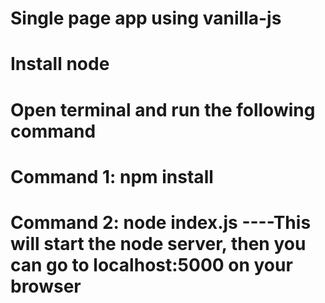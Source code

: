 # Single page app using vanilla-js

# Install node
# Open terminal and run the following command
# Command 1: npm install
# Command 2: node index.js ----This will start the node server, then you can go to localhost:5000 on your browser
